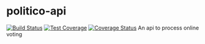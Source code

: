 # politico-api
[![Build Status](https://travis-ci.org/softMaina/politico-api.svg?branch=develop)](https://travis-ci.org/softMaina/politico-api)
[![Test Coverage](https://api.codeclimate.com/v1/badges/c71beed775eb3c0307ed/test_coverage)](https://codeclimate.com/github/softMaina/politico-api/test_coverage)
[![Coverage Status](https://coveralls.io/repos/github/softMaina/politico-api/badge.svg)](https://coveralls.io/github/softMaina/politico-api)
An api to process online voting 
